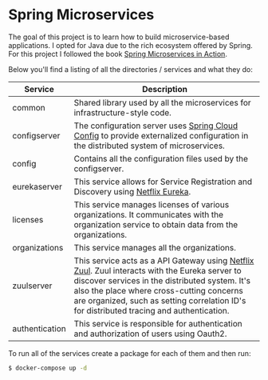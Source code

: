 # Spring Microservices

The goal of this project is to learn how to build microservice-based applications. I opted for Java due to the rich ecosystem offered by Spring.
For this project I followed the book [Spring Microservices in Action](https://www.amazon.com/Spring-Microservices-Action-John-Carnell/dp/1617293989).

Below you'll find a listing of all the directories / services and what they do:

| Service | Description  |
|---------|--------------|
| common | Shared library used by all the microservices for infrastructure-style code. |
| configserver | The configuration server uses [Spring Cloud Config](https://cloud.spring.io/spring-cloud-config/reference/html/) to provide externalized configuration in the distributed system of microservices. |
| config | Contains all the configuration files used by the configserver. |
| eurekaserver | This service allows for Service Registration and Discovery using [Netflix Eureka](https://github.com/Netflix/eureka). |
| licenses | This service manages licenses of various organizations. It communicates with the organization service to obtain data from the organizations. |
| organizations | This service manages all the organizations. |
| zuulserver | This service acts as a API Gateway using [Netflix Zuul](https://github.com/Netflix/zuul). Zuul interacts with the Eureka server to discover services in the distributed system. It's also the place where cross-cutting concerns are organized, such as setting correlation ID's for distributed tracing and authentication. |
| authentication | This service is responsible for authentication and authorization of users using Oauth2. |

To run all of the services create a package for each of them and then run:

```bash
$ docker-compose up -d
```